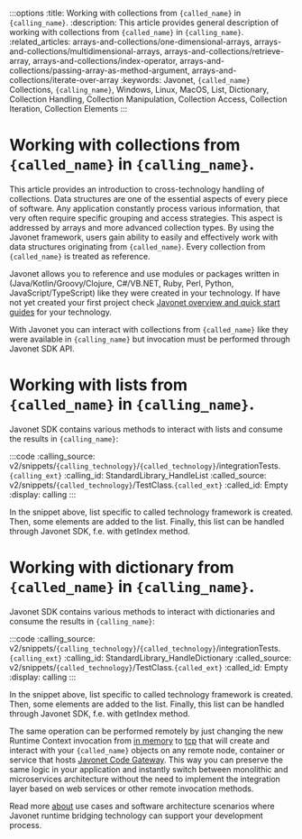 :::options
:title: Working with collections from `{called_name}` in `{calling_name}`.
:description: This article provides general description of working with collections from `{called_name}` in `{calling_name}`.
:related_articles: arrays-and-collections/one-dimensional-arrays, arrays-and-collections/multidimensional-arrays, arrays-and-collections/retrieve-array, arrays-and-collections/index-operator, arrays-and-collections/passing-array-as-method-argument, arrays-and-collections/iterate-over-array
:keywords: Javonet, `{called_name}` Collections, `{calling_name}`, Windows, Linux, MacOS, List, Dictionary, Collection Handling, Collection Manipulation, Collection Access, Collection Iteration, Collection Elements
:::

# Working with collections from `{called_name}` in `{calling_name}`.

This article provides an introduction to cross-technology handling of collections. Data structures are one of the essential aspects of every piece of software. Any application constantly process various information, that very often require specific grouping and access strategies. This aspect is addressed by arrays and more advanced collection types. By using the Javonet framework, users gain ability to easily and effectively work with data structures originating from `{called_name}`. Every collection from `{called_name}` is treated as reference.
  
Javonet allows you to reference and use modules or packages written in (Java/Kotlin/Groovy/Clojure, C#/VB.NET, Ruby, Perl, Python, JavaScript/TypeScript) like they were created in your technology. If have not yet created your first project check [Javonet overview and quick start guides](/guides/v2/`{calling_technology}`/`{called_technology}`/getting-started/about-javonet) for your technology.  
  
With Javonet you can interact with collections from `{called_name}` like they were available in `{calling_name}` but invocation must be performed through Javonet SDK API.  

# Working with lists from `{called_name}` in `{calling_name}`.
  
Javonet SDK contains various methods to interact with lists and consume the results in `{calling_name}`:  
  
:::code
:calling_source: v2/snippets/`{calling_technology}`/`{called_technology}`/integrationTests.`{calling_ext}`
:calling_id: StandardLibrary_HandleList
:called_source: v2/snippets/`{called_technology}`/TestClass.`{called_ext}`
:called_id: Empty
:display: calling
:::

In the snippet above, list specific to called technology framework is created.  
Then, some elements are added to the list.
Finally, this list can be handled through Javonet SDK, f.e. with getIndex method.

# Working with dictionary from `{called_name}` in `{calling_name}`.
  
Javonet SDK contains various methods to interact with dictionaries and consume the results in `{calling_name}`:  
  
:::code
:calling_source: v2/snippets/`{calling_technology}`/`{called_technology}`/integrationTests.`{calling_ext}`
:calling_id: StandardLibrary_HandleDictionary
:called_source: v2/snippets/`{called_technology}`/TestClass.`{called_ext}`
:called_id: Empty
:display: calling
:::

In the snippet above, list specific to called technology framework is created.  
Then, some elements are added to the list.
Finally, this list can be handled through Javonet SDK, f.e. with getIndex method.
  
The same operation can be performed remotely by just changing the new Runtime Context invocation from [in memory](/guides/v2/`{calling_technology}`/`{called_technology}`/foundations/in-memory-channel) to [tcp](/guides/v2/`{calling_technology}`/`{called_technology}`/foundations/tcp-channel) that will create and interact with your `{called_name}` objects on any remote node, container or service that hosts [Javonet Code Gateway](/guides/v2/`{calling_technology}`/`{called_technology}`/javonet-code-gateway/about-javonet-code-gateway.md). This way you can preserve the same logic in your application and instantly switch between monolithic and microservices architecture without the need to implement the integration layer based on web services or other remote invocation methods.
  
Read more [about](/guides/v2/`{calling_technology}`/`{called_technology}`/getting-started/about-javonet) use cases and software architecture scenarios where Javonet runtime bridging technology can support your development process.
